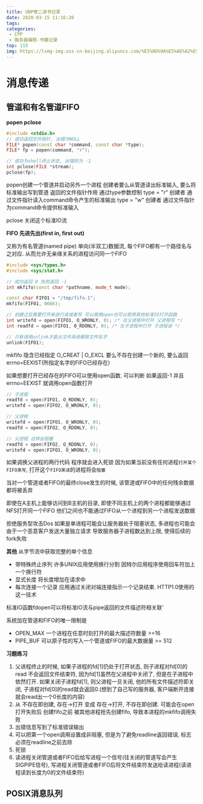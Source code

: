 ```yaml
---
title: UNP卷二读书记录
date: 2020-03-15 11:16:20
tags:
categories:
 - CPP
 - 服务器编程-书籍记录
top: 115
img: https://lsmg-img.oss-cn-beijing.aliyuncs.com/%E5%8D%9A%E5%AE%A2%E5%B0%81%E9%9D%A2/UNP%E5%8D%B7%E4%BA%8C%E5%B0%81%E9%9D%A2.png
---
```


# 消息传递
## 管道和有名管道FIFO

**popen pclose**
```c++
#include <stdio.h>
// 成功返回文件指针, 出错为NULL
FILE* popen(const char *command, const char *type);
FILE* fp = popen(command, "r");

// 成功为shell终止状态, 出错则为 -1
int pclose(FILE *stream);
pclose(fp);
```
popen创建一个管道并启动另外一个进程 创建者要么从管道读出标准输入, 要么将标准输出写到管道
返回的文件指针作用
通过type参数控制
type = "r" 创建者 通过文件指针读入command命令产生的标准输出
type = "w" 创建者 通过文件指针为command命令提供标准输入

pclose 关闭这个标准IO流


**FIFO 先进先出(first in, first out)**

又称为有名管道(named pipe) 单向(半双工)数据流, 每个FIFO都有一个路径名与之对应. 
从而允许无亲缘关系的进程访问同一个FIFO

```c++
#include <sys/types.h>
#include <sys/stat.h>

// 成功返回 0 失败返回 -1
int mkfifo(const char *pathname, mode_t mode);

const char FIFO1 = "/tmp/fifo.1";
mkfifo(FIFO1, 0666);

// 创建之后需要打开来进行读或者写 可以使用open也可以使用其他标准IO打开函数
int writefd = open(FIFO1, O_WRONLY, 0); /* 在父进程中打开 父进程写 */
int readfd = open(FIFO1, O_RDONLY, 0); /* 在子进程中打开 子进程读 */

// 只有调用unlink才能从文件系统删除文件名字
unlink(FIFO1);
```
mkfifo 隐含已经指定 O_CREAT | O_EXCL
要么不存在创建一个新的, 要么返回 errno=EEXIST(所指定名字的FIFO已经存在)

如果想要打开已经存在的FIFO可以使用open函数.
可以判断 如果返回-1 并且errno=EEXIST 就调用open函数打开


```c++
// 子进程
readfd = open(FIFO1, O_RDONLY, 0);
writefd = open(FIFO2, O_WRONLY, 0);

// 父进程
writefd = open(FIFO1, O_WRONLY, 0);
readfd = open(FIFO2, O_RDONLY, 0);

// 父进程 这样会阻塞
readfd = open(FIFO2, O_RDONLY, 0);
writefd = open(FIFO1, O_WRONLY, 0);
```
如果调换父进程的两行代码 程序就会进入死锁
因为如果当前没有任何进程`打开某个FIFO来写`, 打开这个`FIFO来读`的进程将会`阻塞`


当对一个管道或者FIFO的最终close发生的时候, 该管道或FIFO中的任何残余数据都将被丢弃


即使在A主机上能够访问到B主机的目录, 即使不同主机上的两个进程都能够通过NFS打开同一个FIFO
他们之间也不能通过FIFO从一个进程到另一个进程发送数据

拒绝服务型攻击Dos
如果是单进程可能会让服务器处于阻塞状态, 多进程也可能会由于一个恶意客户发送大量独立请求
导致服务器子进程数达到上限, 使得后续的fork失败


**其他**
从字节流中获取完整的单个信息
- 带特殊终止序列
许多UNIX应用使用换行分割 因特尔应用程序使用回车符加上一个换行符
- 显式长度
将长度增加在请求中
- 每次连接一个记录
应用通过关闭对端连接指示一个记录结束. HTTP1.0使用的这一技术

标准IO函数fdopen可以将标准IO流与pipe返回的文件描述符相关联'


系统加在管道和FIFO的唯一限制是
- OPEN_MAX
一个进程在任意时刻打开的最大描述符数量 >=16
- PIPE_BUF
可以原子性的写入一个管道或FIFO的最大数据量 >= 512


**习题练习**
1. 父进程终止的时候, 如果子进程的fd[1]仍处于打开状态, 则子进程对fd[0]的read 不会返回文件结束符,
因为fd[1]虽然在父进程中关闭了, 但是在子进程中依然打开. 如果关闭子进程fd[1], 则父进程一旦关闭, 
他的所有文件描述符即关闭, 子进程对fd[0]的read就会返回0.(想到了自己写的服务器, 客户端断开连接就会read出一个0长度的内容)
2. 从 不存在即创建, 存在->打开 变成 存在->打开, 不存在即创建. 可能会在open打开失败后 创建fifo之前
被其他进程抢先创建fifo, 导致本进程的mkfifo调用失败
3. 出错信息写到了标准错误输出
5. 可以把第一个open调用设置成非阻塞, 但是为了避免readline返回错误, 标志必须在readline之前去除
6. 死锁
7. 读进程关闭管道或者FIFO后给写进程一个信号(往关闭的管道写会产生SIGPIPE信号),
写进程关闭管道或者FIFO后将文件结束符发送给读进程(读进程读到长度为0的文件结束符)


## POSIX消息队列
